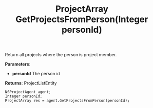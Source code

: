﻿---
uid: crmscript_ref_NSProjectAgent_GetProjectsFromPerson
title: ProjectArray GetProjectsFromPerson(Integer personId)
intellisense: NSProjectAgent.GetProjectsFromPerson
keywords: NSProjectAgent, GetProjectsFromPerson
so.topic: reference
---

Return all projects where the person is project member.

**Parameters:**
 - **personId** The person id

**Returns:** ProjectListEntity

```crmscript
NSProjectAgent agent;
Integer personId;
ProjectArray res = agent.GetProjectsFromPerson(personId);
```

